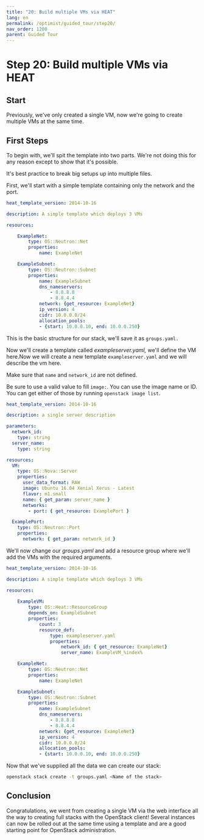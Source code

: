 ```yaml
---
title: "20: Build multiple VMs via HEAT"
lang: en
permalink: /optimist/guided_tour/step20/
nav_order: 1200
parent: Guided Tour
---
```


Step 20: Build multiple VMs via HEAT
====================================

Start
-----

Previously, we've only created a single VM, now we're going to create
multiple VMs at the same time.

First Steps
-----------

To begin with, we'll spit the template into two parts. We're not doing
this for any reason except to show that it's possible.

It's best practice to break big setups up into multiple files.

First, we'll start with a simple template containing only the network
and the port.

```yaml
heat_template_version: 2014-10-16

description: A simple template which deploys 3 VMs

resources:

    ExampleNet:
        type: OS::Neutron::Net
        properties:
            name: ExampleNet

    ExampleSubnet:
        type: OS::Neutron::Subnet
        properties:
            name: ExampleSubnet
            dns_nameservers:
                - 8.8.8.8
                - 8.8.4.4
            network: {get_resource: ExampleNet}
            ip_version: 4
            cidr: 10.0.0.0/24
            allocation_pools:
            - {start: 10.0.0.10, end: 10.0.0.250}
```

This is the basic structure for our stack, we'll save it as `groups.yaml.`

Now we'll create a template called *exampleserver.yaml,* we'll define
the VM here.Now we will create a new template `exampleserver.yaml` and
we will describe the vm here. 

Make sure that `name` and `network_id` are not defined.

Be sure to use a valid value to fill `image:`. You can use the image name or ID.
You can get either of those by running `openstack image list`.

```yaml
heat_template_version: 2014-10-16

description: a single server description

parameters:
  network_id:
    type: string
  server_name:
    type: string

resources:
  VM:
    type: OS::Nova::Server
    properties:
      user_data_format: RAW
      image: Ubuntu 16.04 Xenial Xerus - Latest
      flavor: m1.small
      name: { get_param: server_name }
      networks:
        - port: { get_resource: ExamplePort }

  ExamplePort:
    type: OS::Neutron::Port
    properties:
      network: { get_param: network_id }
```

We'll now change our *groups.yaml* and add a resource group where we'll add
the VMs with the required arguments.

```yaml
heat_template_version: 2014-10-16

description: A simple template which deploys 3 VMs

resources:
 
    ExampleVM:
        type: OS::Heat::ResourceGroup
        depends_on: ExampleSubnet
        properties:
            count: 3
            resource_def:
                type: exampleserver.yaml
                properties:
                    network_id: { get_resource: ExampleNet}
                    server_name: ExampleVM_%index%

    ExampleNet:
        type: OS::Neutron::Net
        properties:
            name: ExampleNet

    ExampleSubnet:
        type: OS::Neutron::Subnet
        properties:
            name: ExampleSubnet
            dns_nameservers:
                - 8.8.8.8
                - 8.8.4.4
            network: {get_resource: ExampleNet}
            ip_version: 4
            cidr: 10.0.0.0/24
            allocation_pools:
            - {start: 10.0.0.10, end: 10.0.0.250}
```

Now that we've supplied all the data we can create our stack:

```bash
openstack stack create -t groups.yaml <Name of the stack>
```

Conclusion
----------

Congratulations, we went from creating a single VM via the web interface
all the way to creating full stacks with the OpenStack client! Several instances can now be rolled out at the same time using a template and are a good starting point for OpenStack administration. 

